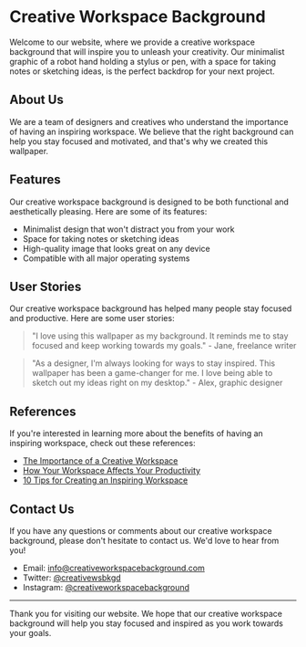 <!--font:Poppins-->

# Creative Workspace Background

Welcome to our website, where we provide a creative workspace background that will inspire you to unleash your creativity. Our minimalist graphic of a robot hand holding a stylus or pen, with a space for taking notes or sketching ideas, is the perfect backdrop for your next project.

## About Us

We are a team of designers and creatives who understand the importance of having an inspiring workspace. We believe that the right background can help you stay focused and motivated, and that's why we created this wallpaper.

## Features

Our creative workspace background is designed to be both functional and aesthetically pleasing. Here are some of its features:

- Minimalist design that won't distract you from your work
- Space for taking notes or sketching ideas
- High-quality image that looks great on any device
- Compatible with all major operating systems

## User Stories

Our creative workspace background has helped many people stay focused and productive. Here are some user stories:

> "I love using this wallpaper as my background. It reminds me to stay focused and keep working towards my goals." - Jane, freelance writer

> "As a designer, I'm always looking for ways to stay inspired. This wallpaper has been a game-changer for me. I love being able to sketch out my ideas right on my desktop." - Alex, graphic designer

## References

If you're interested in learning more about the benefits of having an inspiring workspace, check out these references:

- [The Importance of a Creative Workspace](#)
- [How Your Workspace Affects Your Productivity](#)
- [10 Tips for Creating an Inspiring Workspace](#)

## Contact Us

If you have any questions or comments about our creative workspace background, please don't hesitate to contact us. We'd love to hear from you!

- Email: info@creativeworkspacebackground.com
- Twitter: [@creativewsbkgd](#)
- Instagram: [@creativeworkspacebackground](#)

---

Thank you for visiting our website. We hope that our creative workspace background will help you stay focused and inspired as you work towards your goals.

<!--

Write me content for website with wallpaper which alt text is:

"A wallpaper featuring a minimalist graphic of a robot hand holding a stylus or pen, with a space for taking notes or sketching ideas."

The name/title of the page should not be 1:1 copy of the alt text but rather a real content of the website which is using this wallpaper.

- Use markdown format 
- Start with heading
- Heading should be short and concise
- The content should look like a real website 
- The website should not be about the wallpaper, wallpaper is just a related background
- Heading should be contain work "wallpaper" or "background"
- Include real sections like references, contact, user stories, etc. use things relevant to the page purpose.
- Feel free to use structure like headings, bullets, numbering, blockquotes, paragraphs, horizontal lines, etc.
- You can use formatting like bold or _italic_
- You can include UTF-8 emojis
- Links should be only #hash anchors (and you can refer to the document itself)
- Do not include images


---


# Creative Workspace Background

Welcome to our website, where we provide a creative workspace background that will inspire you to unleash your creativity. Our minimalist graphic of a robot hand holding a stylus or pen, with a space for taking notes or sketching ideas, is the perfect backdrop for your next project.

## About Us

We are a team of designers and creatives who understand the importance of having an inspiring workspace. We believe that the right background can help you stay focused and motivated, and that's why we created this wallpaper.

## Features

Our creative workspace background is designed to be both functional and aesthetically pleasing. Here are some of its features:

- Minimalist design that won't distract you from your work
- Space for taking notes or sketching ideas
- High-quality image that looks great on any device
- Compatible with all major operating systems

## User Stories

Our creative workspace background has helped many people stay focused and productive. Here are some user stories:

> "I love using this wallpaper as my background. It reminds me to stay focused and keep working towards my goals." - Jane, freelance writer

> "As a designer, I'm always looking for ways to stay inspired. This wallpaper has been a game-changer for me. I love being able to sketch out my ideas right on my desktop." - Alex, graphic designer

## References

If you're interested in learning more about the benefits of having an inspiring workspace, check out these references:

- [The Importance of a Creative Workspace](#)
- [How Your Workspace Affects Your Productivity](#)
- [10 Tips for Creating an Inspiring Workspace](#)

## Contact Us

If you have any questions or comments about our creative workspace background, please don't hesitate to contact us. We'd love to hear from you!

- Email: info@creativeworkspacebackground.com
- Twitter: [@creativewsbkgd](#)
- Instagram: [@creativeworkspacebackground](#)

---

Thank you for visiting our website. We hope that our creative workspace background will help you stay focused and inspired as you work towards your goals.

-->
